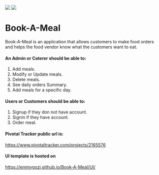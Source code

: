 <a href="https://codeclimate.com/github/codeclimate/codeclimate/maintainability"><img src="https://api.codeclimate.com/v1/badges/a99a88d28ad37a79dbf6/maintainability" /></a> <a href="https://codeclimate.com/github/codeclimate/codeclimate/test_coverage"><img src="https://api.codeclimate.com/v1/badges/a99a88d28ad37a79dbf6/test_coverage" /></a>
# Book-A-Meal
Book-A-Meal is an application that allows customers to make food orders and helps the food vendor know what the customers want to eat.

#### An Admin or Caterer should be able to:
1. Add meals.
2. Modify or Update meals.
3. Delete meals.
4. See daily orders Summary.
5. Add meals for a specific day.

#### Users or Customers should be able to:
1. Signup if they don not have account.
2. Signin if they have account.
3. Order meal.

#### Pivotal Tracker public url is:
 https://www.pivotaltracker.com/projects/2165576

#### UI template is hosted on
https://emmygozi.github.io/Book-A-Meal/UI/
